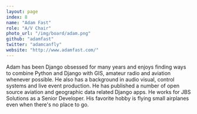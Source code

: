 ```yaml
---
layout: page
index: 8
name: "Adam Fast"
role: "A/V Chair"
photo_url: "/img/board/adam.png"
github: "adamfast"
twitter: "adamcanfly"
website: "http://www.adamfast.com/"
---
```


Adam has been Django obsessed for many years and enjoys finding ways to combine Python and Django with GIS, amateur radio and aviation whenever possible. He also has a background in audio visual, control systems and live event production. He has published a number of open source aviation and geographic data related Django apps. He works for JBS Solutions as a Senior Developer. His favorite hobby is flying small airplanes even when there's no place to go.
